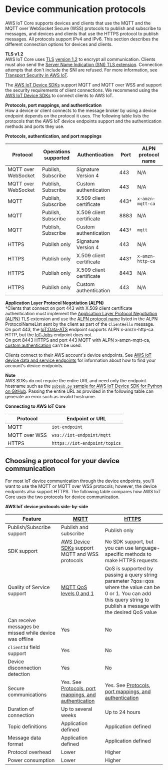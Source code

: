 # Device communication protocols<a name="protocols"></a><a name="iot-message-broker"></a>

AWS IoT Core supports devices and clients that use the MQTT and the MQTT over WebSocket Secure \(WSS\) protocols to publish and subscribe to messages, and devices and clients that use the HTTPS protocol to publish messages\. All protocols support IPv4 and IPv6\. This section describes the different connection options for devices and clients\.

**TLS v1\.2**  
AWS IoT Core uses [TLS](https://en.wikipedia.org/wiki/Transport_Layer_Security) [version 1\.2](https://en.wikipedia.org/wiki/Transport_Layer_Security#TLS_1.2) to encrypt all communication\. Clients must also send the [Server Name Indication \(SNI\) TLS extension](https://tools.ietf.org/html/rfc3546#section-3.1)\. Connection attempts that don't include the SNI are refused\. For more information, see [Transport Security in AWS IoT](transport-security.html)\.

The [AWS IoT Device SDKs](iot-connect-devices.md#iot-connect-device-sdks) support MQTT and MQTT over WSS and support the security requirements of client connections\. We recommend using the [AWS IoT Device SDKs](iot-connect-devices.md#iot-connect-device-sdks) to connect clients to AWS IoT\.<a name="protocol-port-mapping"></a>

**Protocols, port mappings, and authentication**  
How a device or client connects to the message broker by using a device endpoint depends on the protocol it uses\. The following table lists the protocols that the AWS IoT device endpoints support and the authentication methods and ports they use\.


**Protocols, authentication, and port mappings**  

| Protocol | Operations supported | Authentication | Port | ALPN protocol name | 
| --- | --- | --- | --- | --- | 
|  MQTT over WebSocket  | Publish, Subscribe | Signature Version 4 | 443 |  N/A  | 
|  MQTT over WebSocket  | Publish, Subscribe | Custom authentication | 443 |  N/A  | 
|  MQTT  | Publish, Subscribe |  X\.509 client certificate  |  443†  |  `x-amzn-mqtt-ca`  | 
| MQTT | Publish, Subscribe | X\.509 client certificate | 8883 | N/A | 
|  MQTT  | Publish, Subscribe |  Custom authentication  |  443†  |  `mqtt`  | 
|  HTTPS  | Publish only |  Signature Version 4  |  443  |  N/A  | 
|  HTTPS  | Publish only |  X\.509 client certificate  |  443†  |  `x-amzn-http-ca`  | 
| HTTPS | Publish only | X\.509 client certificate | 8443 | N/A | 
| HTTPS | Publish only | Custom authentication | 443 | N/A | 

**Application Layer Protocol Negotiation \(ALPN\)**  
†Clients that connect on port 443 with X\.509 client certificate authentication must implement the [Application Layer Protocol Negotiation \(ALPN\)](https://tools.ietf.org/html/rfc7301) TLS extension and use the [ALPN protocol name](https://tools.ietf.org/html/rfc7301#section-3.1) listed in the ALPN ProtocolNameList sent by the client as part of the `ClientHello` message\.  
On port 443, the [IoT:Data\-ATS](iot-connect-devices.md#iot-connect-device-endpoint-table) endpoint supports ALPN x\-amzn\-http\-ca HTTP, but the [IoT:Jobs](iot-connect-devices.md#iot-connect-device-endpoint-table) endpoint does not\.  
On port 8443 HTTPS and port 443 MQTT with ALPN x\-amzn\-mqtt\-ca, [custom authentication](custom-authentication.md) can't be used\.

Clients connect to their AWS account's device endpoints\. See [AWS IoT device data and service endpoints](iot-connect-devices.md#iot-connect-device-endpoints) for information about how to find your account's device endpoints\.

**Note**  
AWS SDKs do not require the entire URL and need only the endpoint hostname such as the [`pubsub.py` sample for AWS IoT Device SDK for Python on GitHub](https://github.com/aws/aws-iot-device-sdk-python-v2/samples/pubusb.py#L100)\. Passing the entire URL as provided in the following table can generate an error such as invalid hostname\.


**Connecting to AWS IoT Core**  

|  Protocol  |  Endpoint or URL  | 
| --- | --- | 
|  MQTT  |  `iot-endpoint`  | 
|  MQTT over WSS  |  `wss://iot-endpoint/mqtt`  | 
|  HTTPS  |  `https://iot-endpoint/topics`  | 

## Choosing a protocol for your device communication<a name="protocol-selection"></a>

For most IoT device communication through the device endpoints, you'll want to use the MQTT or MQTT over WSS protocols; however, the device endpoints also support HTTPS\. The following table compares how AWS IoT Core uses the two protocols for device communication\.


**AWS IoT device protocols side\-by\-side**  

|  Feature  |  [MQTT](mqtt.md)  |  [HTTPS](http.md)  | 
| --- | --- | --- | 
|  Publish/Subscribe support  |  Publish and subscribe  |  Publish only  | 
|  SDK support  |  [AWS Device SDKs](iot-connect-devices.md#iot-connect-device-sdks) support MQTT and WSS protocols  |  No SDK support, but you can use language\-specific methods to make HTTPS requests  | 
|  Quality of Service support  |  [MQTT QoS levels 0 and 1](mqtt.md#mqtt-qos)  | QoS is supported by passing a query string parameter ?qos=qos where the value can be 0 or 1\. You can add this query string to publish a message with the desired QoS value | 
| Can receive messages be missed while device was offline | Yes | No | 
|  `clientId` field support  |  Yes  |  No  | 
|  Device disconnection detection  |  Yes  |  No  | 
|  Secure communications  |  Yes\. See [Protocols, port mappings, and authentication](#protocol-port-mapping)  |  Yes\. See [Protocols, port mappings, and authentication](#protocol-port-mapping)  | 
| Duration of connection | Up to several weeks | Up to 24 hours | 
|  Topic definitions  |  Application defined  |  Application defined  | 
|  Message data format  |  Application defined  |  Application defined  | 
| Protocol overhead | Lower | Higher | 
| Power consumption | Lower | Higher | 